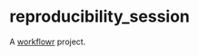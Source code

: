 # reproducibility_session

A [workflowr][] project.

[workflowr]: https://github.com/jdblischak/workflowr
